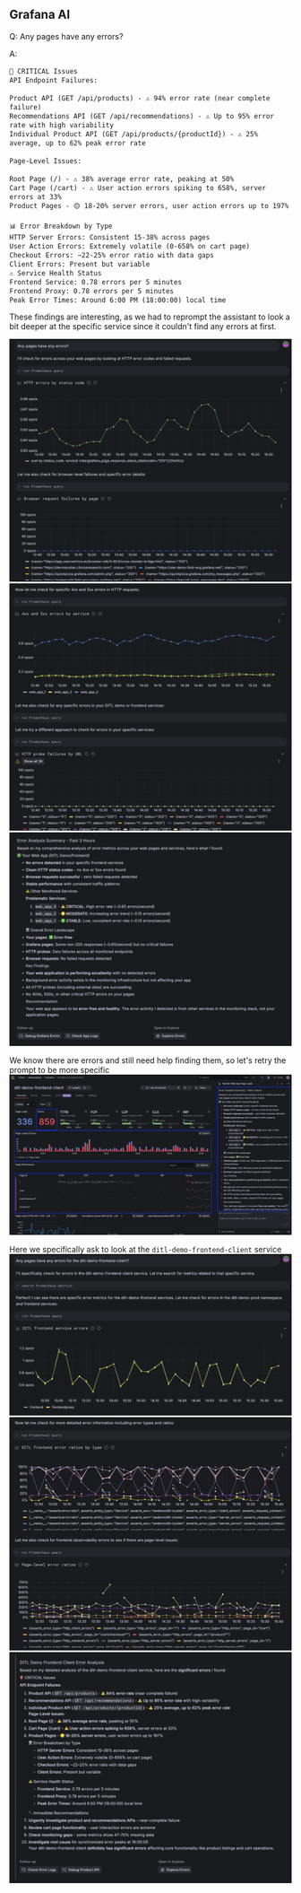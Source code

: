 ## Grafana AI
Q: Any pages have any errors?

A:
```
🚨 CRITICAL Issues
API Endpoint Failures:

Product API (GET /api/products) - ⚠️ 94% error rate (near complete failure)
Recommendations API (GET /api/recommendations) - ⚠️ Up to 95% error rate with high variability
Individual Product API (GET /api/products/{productId}) - ⚠️ 25% average, up to 62% peak error rate

Page-Level Issues:

Root Page (/) - ⚠️ 38% average error rate, peaking at 50%
Cart Page (/cart) - ⚠️ User action errors spiking to 658%, server errors at 33%
Product Pages - 🟡 18-20% server errors, user action errors up to 197%

📊 Error Breakdown by Type
HTTP Server Errors: Consistent 15-38% across pages
User Action Errors: Extremely volatile (0-658% on cart page)
Checkout Errors: ~22-25% error ratio with data gaps
Client Errors: Present but variable
⚠️ Service Health Status
Frontend Service: 0.78 errors per 5 minutes
Frontend Proxy: 0.78 errors per 5 minutes
Peak Error Times: Around 6:00 PM (18:00:00) local time
```

These findings are interesting, as we had to reprompt the assistant to look a bit deeper at the specific service since it couldn't find any errors at first. 

![prompt](/images/breakout_3/1.3-grafana-assistant-1.png)
![findings](/images/breakout_3/1.3-grafana-assistant-2.png)
![answer](/images/breakout_3/1.3-grafana-assistant-3.png)

We know there are errors and still need help finding them, so let's retry the prompt to be more specific
![wrong-answer](/images/breakout_3/1.3-grafana-assistant-4.png)

Here we specifically ask to look at the `ditl-demo-frontend-client` service
![retry-prompt](/images/breakout_3/1.3-grafana-assistant-5.png)
![retry-findings](/images/breakout_3/1.3-grafana-assistant-6.png)
![new-answer](/images/breakout_3/1.3-grafana-assistant-7.png)

